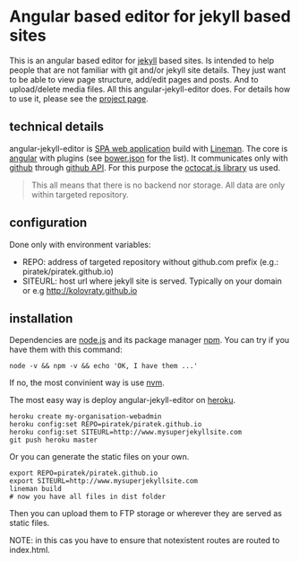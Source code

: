 # Angular based editor for jekyll based sites

This is an angular based editor for [jekyll](http://jekyllrb.com/) based sites.
Is intended to help people that are not familiar with git and/or jekyll site details.
They just want to be able to view page structure, add/edit pages and posts.
And to upload/delete media files.
All this angular-jekyll-editor does.
For details how to use it, please see the [project page](http://www.otevrenamesta.cz/angular-jekyll-editor/).

## technical details

angular-jekyll-editor is [SPA web application](http://en.wikipedia.org/wiki/Single-page_application) build with [Lineman](http://www.linemanjs.com).
The core is [angular](https://angularjs.org/) with plugins (see [bower.json](bower.json) for the list).
It communicates only with [github](https://github.com) through [github API](https://developer.github.com/v3/git/).
For this purpose the [octocat.js library](https://github.com/philschatz/octokat.js) us used.

> This all means that there is no backend nor storage.
> All data are only within targeted repository.

## configuration

Done only with environment variables:

- REPO: address of targeted repository without github.com prefix (e.g.: piratek/piratek.github.io)
- SITEURL: host url where jekyll site is served. Typically on your domain or e.g http://kolovraty.github.io


## installation

Dependencies are [node.js](https://nodejs.org/) and its package manager [npm](https://www.npmjs.com/).
You can try if you have them with this command:

```
node -v && npm -v && echo 'OK, I have them ...'
```

If no, the most convinient way is use [nvm](https://github.com/creationix/nvm).

The most easy way is deploy angular-jekyll-editor on [heroku](https://www.heroku.com/).

```
heroku create my-organisation-webadmin
heroku config:set REPO=piratek/piratek.github.io
heroku config:set SITEURL=http://www.mysuperjekyllsite.com
git push heroku master
```

Or you can generate the static files on your own.

```
export REPO=piratek/piratek.github.io
export SITEURL=http://www.mysuperjekyllsite.com
lineman build
# now you have all files in dist folder
```

Then you can upload them to FTP storage or wherever they are served as static files.

NOTE: in this cas you have to ensure that notexistent routes are routed to index.html.
